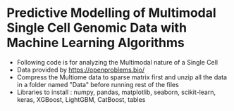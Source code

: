 # Predictive Modelling of Multimodal Single Cell Genomic Data with Machine Learning Algorithms

- Following code is for analyzing the Multimodal nature of a Single Cell
- Data provided by https://openproblems.bio/
- Compress the Multiome data to sparse matrix first and unzip all the data in a folder named "Data" before running rest of the files
- Libraries to install : numpy, pandas, matplotlib, seaborn, scikit-learn, keras, XGBoost, LightGBM, CatBoost, tables
